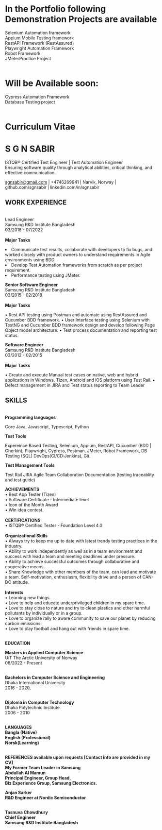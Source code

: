 # In the Portfolio following Demonstration Projects are available <br>

Selenium Automation framework<br>
Appium Mobile Testing framework <br>
RestAPI Framework (RestAssured)<br>
Playwright Automation Framework <br>
Robot Framework <br>
JMeterPractice Project<br><br>

# Will be Available soon: <br>
Cypress Automation Framework <br>
Database Testing project <br> <br>

# Curriculum Vitae

# S G N SABIR<br>
ISTQB®️ Certified Test Engineer | Test Automation Engineer<br>
Ensuring software quality through analytical abilities, critical thinking, and effective communication.<br>

  sgnsabir@gmail.com     |   +4746269941   |     Narvik, Norway   |        github.com/sgnsabir	 |  linkedin.com/in/sgnsabir<br>
 
<h2>WORK EXPERIENCE</h2><br>
Lead Engineer<br>
Samsung R&D Institute Bangladesh<br>
03/2018 - 07/2022<br><br>
<b>Major Tasks</b><br>
<p>
<li>Communicate test results, collaborate with developers to fix bugs, and worked closely with product owners to understand requirements in Agile environments using BDD.</li>
<li>Develop Test Automation frameworks from scratch as per project requirement.</li>
<li>Performance testing using JMeter.</li>
</p>
<b>Senior Software Engineer</b><br>
Samsung R&D Institute Bangladesh<br>
03/2015 - 02/2018<br><br>
<b>Major Tasks</b><br>
<p>
•	Rest API testing using Postman and automate using RestAssured and Cucumber BDD framework.
•	User Interface testing using Selenium with TestNG and Cucumber BDD framework design and develop following Page Object model architecture.
•	Test process documentation and reporting test status.
</p>
<b>Software Engineer</b><br>
Samsung R&D Institute Bangladesh<br>
03/2012 - 02/2015<br><br>
<b>Major Tasks</b><br>
<p>
•	Create and execute Manual test cases on native, web and hybrid applications in Windows, Tizen, Android and iOS platform using Test Rail.
•	Defect management in JIRA and Test status reporting to Team Leader
</p>

<h2>SKILLS</h2><br>
<b>Programming languages</b>
<p>Core Java, Javascript, Typescript, Python</p>
<b>Test Tools</b>
<p>
  Expereince Based Testing, Selenium, Appium, RestAPI, Cucumber (BDD | Gherkin), Playwright, Cypress, Postman, JMeter, Robot Framework, DB Testing (SQL) DevOps(CI/CD:Jenkins), Git.
</p>
<b>Test Management Tools</b>
<p>Test Rail JIRA Agile Team Collaboration Documentation (testing traceablity and test guide)</p>

<b>ACHIEVEMENTS</b><br>
•	Best App Tester (Tizen)<br>
•	Software Certificate - Intermediate level<br>
•	Icon of the Month Award<br>
•	Win idea contest.<br><br>
<b>CERTIFICATIONS</b><br>
•	ISTQB® Certified Tester - Foundation Level 4.0<br><br>
<b>Organizational Skills</b><br>
•	Always try to keep me up to date with latest trendy testing practices in the industry.<br>
•	Ability to work independently as well as in a team environment and success with lead a team and meeting deadlines under pressure.<br>
•	Ability to achieve successful outcomes through collaborative and cooperative means.<br>
•	Share Knowledge with other members of the team, can lead and motivate a team. Self-motivation, enthusiasm, flexibility drive and a person of CAN-DO attitude.<br><br>
<b>Interests</b> <br>
•	Learning new things.<br>
•	Love to help and educate underprivileged children in my spare time.<br>
•	Love to stay close to nature and try to clean plastics and other harmful pollutants by individually or in a group. <br>
•	Love to organize rally to aware community to save our planet by reducing carbon emissions.<br>
•	Love to play football and hang out with friends in spare time.<br><br>
 
<b>EDUCATION</b><br>

<b>Masters in Applied Computer Science</b><br>
UiT The Arctic University of Norway<br>
08/2022 - Present<br><br>

<b>Bachelors in Computer Science and Engineering</b><br>
Dhaka International University<br>
2016 - 2020,<br><br>

<b>Diploma in Computer Technology</b><br>
Dhaka Polytechnic Institute<br>
2006 - 2010<br><br>

<b>LANGUAGES<b><br>
Bangla (Native) <br>
English (Professional)<br>
Norsk(Learning)<br><br>

<b>REFERENCES available upon requests</b> [Contact info are provided in my CV] <br>
My Former Team Leader in Samsung<br>
Abdullah Al Mamun<br>
Principal Engineer, Group Head, <br>
Biz Experience Group, Samsung Electronics.<br>

Anjan Sarker <br>
R&D Engineer at Nordic Semiconductor<br><br>

Tasnuva Chowdhury<br>
Chief Engineer <br>
Samsung R&D Institute Bangladesh<br>

